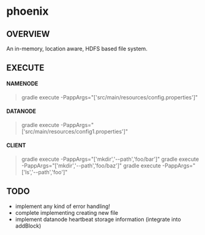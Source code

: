 # phoenix
## OVERVIEW
An in-memory, location aware, HDFS based file system.

## EXECUTE
#### NAMENODE
> gradle execute -PappArgs="['src/main/resources/config.properties']"
#### DATANODE
> gradle execute -PappArgs="['src/main/resources/config1.properties']"
#### CLIENT
> gradle execute -PappArgs="['mkdir','--path','foo/bar']"
> gradle execute -PappArgs="['mkdir','--path','foo/baz']"
> gradle execute -PappArgs="['ls','--path','foo']"

## TODO
- implement any kind of error handling!
- complete implementing creating new file
- implement datanode heartbeat storage information (integrate into addBlock)

